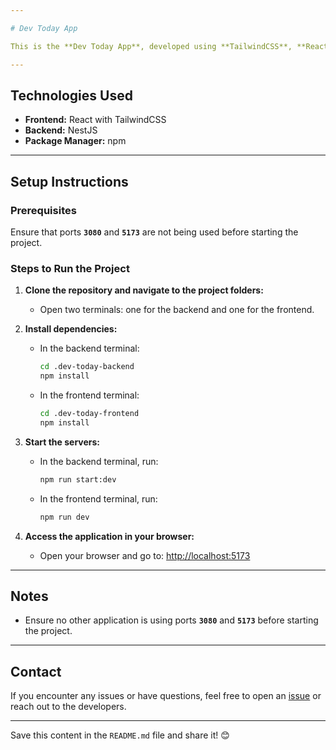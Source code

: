 ```yaml
---

# Dev Today App

This is the **Dev Today App**, developed using **TailwindCSS**, **React** for the frontend, and **NestJS** for the backend. Follow the instructions below to set up and run the project.

---
```


## Technologies Used

- **Frontend:** React with TailwindCSS
- **Backend:** NestJS
- **Package Manager:** npm

---

## Setup Instructions

### Prerequisites

Ensure that ports **`3080`** and **`5173`** are not being used before starting the project.

### Steps to Run the Project

1. **Clone the repository and navigate to the project folders:**
   - Open two terminals: one for the backend and one for the frontend.

2. **Install dependencies:**
   - In the backend terminal:
     ```bash
     cd .dev-today-backend
     npm install
     ```
   - In the frontend terminal:
     ```bash
     cd .dev-today-frontend
     npm install
     ```

3. **Start the servers:**
   - In the backend terminal, run:
     ```bash
     npm run start:dev
     ```
   - In the frontend terminal, run:
     ```bash
     npm run dev
     ```

4. **Access the application in your browser:**
   - Open your browser and go to: [http://localhost:5173](http://localhost:5173)

---

## Notes

- Ensure no other application is using ports **`3080`** and **`5173`** before starting the project.

---

## Contact

If you encounter any issues or have questions, feel free to open an [issue](#) or reach out to the developers.

---

Save this content in the `README.md` file and share it! 😊
